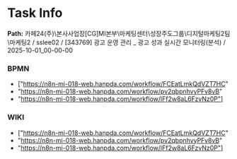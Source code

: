 # Task Info

**Path:** 카페24(주)\본사사업장\[CG]MI본부\마케팅센터\성장주도그룹\디지털마케팅2팀\마케팅2 / sslee02 / [343769] 광고 운영 관리 _ 광고 성과 실시간 모니터링(분석) / 2025-10-01_00-00-00

### BPMN
- ["https://n8n-mi-018-web.hanpda.com/workflow/FCEatLmkQdVZT7HC"
- "https://n8n-mi-018-web.hanpda.com/workflow/pv2qbpnhvyPFv8vB"
- "https://n8n-mi-018-web.hanpda.com/workflow/lFf2w8aL6FzvNz0P"]

### WIKI
- ["https://n8n-mi-018-web.hanpda.com/workflow/FCEatLmkQdVZT7HC"
- "https://n8n-mi-018-web.hanpda.com/workflow/pv2qbpnhvyPFv8vB"
- "https://n8n-mi-018-web.hanpda.com/workflow/lFf2w8aL6FzvNz0P"]

